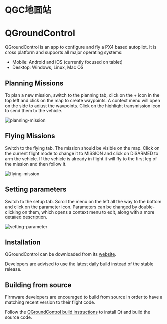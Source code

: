 # QGC地面站

# QGroundControl

QGroundControl is an app to configure and fly a PX4 based autopilot. It is cross platform and supports all major operating systems:

- Mobile: Android and iOS (currently focused on tablet)
- Desktop: Windows, Linux, Mac OS

## Planning Missions

To plan a new mission, switch to the planning tab, click on the + icon in the top left and click on the map to create waypoints. A context menu will open on the side to adjust the waypoints. Click on the highlight transmission icon to send them to the vehicle.

 ![planning-mission](F:\Git\Translation\pictures\gcs\planning-mission.png)

## Flying Missions

Switch to the flying tab. The mission should be visible on the map. Click on the current flight mode to change it to MISSION and click on DISARMED to arm the vehicle. If the vehicle is already in flight it will fly to the first leg of the mission and then follow it.

 ![flying-mission](F:\Git\Translation\pictures\gcs\flying-mission.png)

## Setting parameters

Switch to the setup tab. Scroll the menu on the left all the way to the bottom and click on the parameter icon. Parameters can be changed by double-clicking on them, which opens a context menu to edit, along with a more detailed description.

 ![setting-parameter](F:\Git\Translation\pictures\gcs\setting-parameter.png)

## Installation

QGroundControl can be downloaded from its [website](http://qgroundcontrol.org/downloads).

<aside class="tip">
Developers are advised to use the latest daily build instead of the stable release.
</aside>

## Building from source

Firmware developers are encouraged to build from source in order to have a matching recent version to their flight code.

Follow the [QGroundControl build instructions](https://github.com/mavlink/qgroundcontrol#obtaining-source-code) to install Qt and build the source code.